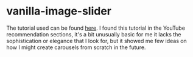 # vanilla-image-slider

The tutorial used can be found [here](https://www.youtube.com/watch?v=KcdBOoK3Pfw&feature=youtu.be). I found this tutorial in the YouTube recommendation sections, it's a bit unusually basic for me it lacks the sophistication or elegance that I look for, but it showed me few ideas on how I might create carousels from scratch in the future.

